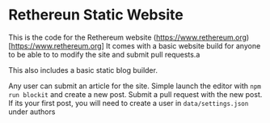 Rethereun Static Website
========================

This is the code for the Rethereum website (https://www.rethereum.org)[https://www.rethereum.org]
It comes with a basic website build for anyone to be able to to modify the site and submit pull requests.a

This also includes a basic static blog builder.

Any user can submit an article for the site. Simple launch the editor with `npm run blockit` and create a new post.
Submit a pull request with the new post. If its your first post, you will need to create a user in `data/settings.json` under authors
